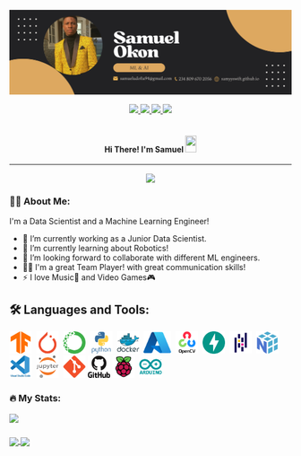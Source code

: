 <!-- <div id="headers" align="center">
  <img src="https://media.giphy.com/media/M9gbBd9nbDrOTu1Mqx/giphy.gif"/>
</div>
 -->
 ![](https://github.com/SamyySwift/SamyySwift/blob/main/img/Samuel%20Okon.png)
 
<div id="badges" align="center">
  <a href="https://www.linkedin.com/in/samuel-okon-61456b1b4/">
    <img src="https://img.shields.io/badge/LinkedIn-blue?logo=linkedin&logoColor=white&style=flat-square"/>
  </a>
  
  
  <a href="https://www.youtube.com/channel/UCpcOwTBCN6vs5J3Zz6tkoqQ">
    <img src="https://img.shields.io/badge/YouTube-red?logo=youtube&logoColor=white&style=flat-square"/>
  </a>
  
  <a href="https://twitter.com/sammyudofia1/">
    <img src="https://img.shields.io/badge/TWITTER-blue?logo=twitter&logoColor=white&style=flat-square"/>
  </a>
  
  <a href="https://samyyswift.github.io">
    <img src="https://img.shields.io/badge/Portfolio-green?logo=appveyor&logoColor=white&style=flat-square"/>
  </a>
</div>

<div align="center", id="badges">
<img src="https://komarev.com/ghpvc/?username=SamyySwift&style=flat-square&color=blue" alt=""/>
</div>


<h4 align = "center">
  Hi There! I'm Samuel
  <img src="https://media.giphy.com/media/hvRJCLFzcasrR4ia7z/giphy.gif" width="20px" height="30px"/>
</h4>

---

<div id="headers" align="center">
<!--   <img src="https://media.giphy.com/media/M9gbBd9nbDrOTu1Mqx/giphy.gif" width="350"/> -->
  <img align = 'center' src = "https://media.giphy.com/media/qgQUggAC3Pfv687qPC/giphy.gif" width="400"/>
</div>

### 👨‍💻 **About Me:**

I'm a Data Scientist and a Machine Learning Engineer!

- 🔭 I’m currently working as a Junior Data Scientist.
- 🌱 I’m currently learning about Robotics!
- 👯 I’m looking forward to collaborate with different ML engineers.
- 👨‍💼 I'm a great Team Player! with great communication skills!
- ⚡ I love Music🎵 and Video Games🎮

## 🛠️ **Languages and Tools:**
  <div>
  <img src="https://github.com/devicons/devicon/blob/master/icons/tensorflow/tensorflow-original.svg" title="TF" alt="TF" width="40" height="40"/>&nbsp;
  <img src="https://github.com/devicons/devicon/blob/master/icons/pytorch/pytorch-original.svg" title="Python" alt="Python" width="40" height="40"/>&nbsp;
  <img src="https://github.com/devicons/devicon/blob/master/icons/anaconda/anaconda-original.svg" title="Anaconda" alt="Anaconda" width="40" height="40"/>&nbsp;
  <img src="https://github.com/devicons/devicon/blob/master/icons/python/python-original-wordmark.svg" title="Python" alt="Python" width="40" height="40"/>&nbsp;
  <img src="https://github.com/devicons/devicon/blob/master/icons/docker/docker-original-wordmark.svg" title="Python" alt="Python" width="40" height="40"/>&nbsp;
  <img src="https://github.com/devicons/devicon/blob/master/icons/azure/azure-original.svg" title="Python" alt="Python" width="50" height="40"/>&nbsp;
  <img src="https://github.com/devicons/devicon/blob/master/icons/opencv/opencv-original-wordmark.svg" title="Anaconda" alt="Anaconda" width="40" height="40"/>&nbsp;
  <img src="https://github.com/devicons/devicon/blob/master/icons/fastapi/fastapi-original.svg" title="Python" alt="Python" width="40" height="40"/>&nbsp;
  <img src="https://github.com/devicons/devicon/blob/master/icons/pandas/pandas-original.svg" title="Python" alt="Python" width="40" height="40"/>&nbsp;
  <img src="https://github.com/devicons/devicon/blob/master/icons/numpy/numpy-original.svg" title="Python" alt="Python" width="40" height="40"/>&nbsp;
  <img src="https://github.com/devicons/devicon/blob/master/icons/vscode/vscode-original-wordmark.svg" title="Anaconda" alt="Anaconda" width="40" height="40"/>&nbsp;
  <img src="https://github.com/devicons/devicon/blob/master/icons/jupyter/jupyter-original-wordmark.svg" title="Jupyter" alt="Jupyter" width="40" height="40"/>&nbsp;
  <img src="https://github.com/devicons/devicon/blob/master/icons/git/git-original.svg" title="Git" **alt="Git" width="40" height="40"/>
  <img src="https://github.com/devicons/devicon/blob/master/icons/github/github-original-wordmark.svg" title="Github" **alt="Github" width="40" height="40"/>
  <img src="https://github.com/devicons/devicon/blob/master/icons/raspberrypi/raspberrypi-original.svg" title="Jupyter" alt="Jupyter" width="40" height="40"/>&nbsp;
   <img src="https://github.com/devicons/devicon/blob/master/icons/arduino/arduino-original-wordmark.svg" title="Jupyter" alt="Jupyter" width="40" height="40"/>&nbsp;
  </div>
  

  ### 🔥 **My Stats:**
  
<a href="https://github.com/SamyySwift/github-readme-stats">
  <img align="center" src="https://github-readme-stats.vercel.app/api/top-langs/?username=SamyySwift&layout=compact&theme="vision-friendly-dark"/>
</a>

#####

<a href="(https://github.com/SamyySwift/github-readme-stats">
  <img align="center" src="https://github-readme-stats.vercel.app/api?username=SamyySwift&hide=issues&show_icons=true&theme=gruvbox"/>
</a>

<a href="https://git.io/streak-stats">
  <img align="center" src="http://github-readme-streak-stats.herokuapp.com?user=SamyySwift&theme=gruvbox&date_format=M%20j%5B%2C%20Y%5D"/>
</a>
